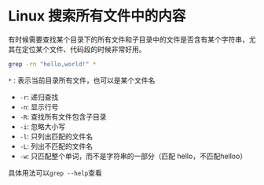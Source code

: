 # Linux 搜索所有文件中的内容

有时候需要查找某个目录下的所有文件和子目录中的文件是否含有某个字符串，尤其在定位某个文件、代码段的时候非常好用。

```bash
grep -rn "hello,world!" *
```

`*` : 表示当前目录所有文件，也可以是某个文件名

- `-r`: 递归查找
- `-n`: 显示行号
- `-R`: 查找所有文件包含子目录
- `-i`: 忽略大小写
- `-l`: 只列出匹配的文件名
- `-L`: 列出不匹配的文件名
- `-w`: 只匹配整个单词，而不是字符串的一部分（匹配 hello，不匹配helloo）

具体用法可以`grep --help`查看
